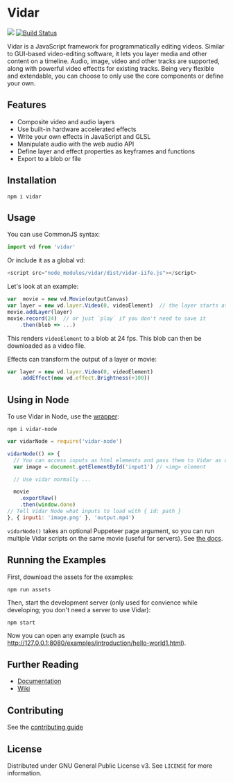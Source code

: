 # Vidar

[![](https://img.shields.io/npm/v/vidar)](https://www.npmjs.com/package/vidar)
[![Build Status](https://img.shields.io/endpoint.svg?url=https%3A%2F%2Factions-badge.atrox.dev%2Fclabe45%2Fvidar%2Fbadge&style=flat)](https://actions-badge.atrox.dev/clabe45/vidar/goto)

Vidar is a JavaScript framework for programmatically editing videos. Similar
to GUI-based video-editing software, it lets you layer media and other
content on a timeline. Audio, image, video and other tracks are supported,
along with powerful video effectts for existing tracks. Being very flexible
and extendable, you can choose to only use the core components or define your
own.

## Features

- Composite video and audio layers
- Use built-in hardware accelerated effects
- Write your own effects in JavaScript and GLSL
- Manipulate audio with the web audio API
- Define layer and effect properties as keyframes and functions
- Export to a blob or file

## Installation

```
npm i vidar
```

## Usage

You can use CommonJS syntax:
```js
import vd from 'vidar'
```

Or include it as a global vd:
```js
<script src="node_modules/vidar/dist/vidar-iife.js"></script>
```

Let's look at an example:
```js
var  movie = new vd.Movie(outputCanvas)
var layer = new vd.layer.Video(0, videoElement)  // the layer starts at 0s
movie.addLayer(layer)
movie.record(24)  // or just `play` if you don't need to save it
    .then(blob => ...)
```

This renders `videoElement` to a blob at 24 fps. This blob can then be
downloaded as a video file.

Effects can transform the output of a layer or movie:
```js
var layer = new vd.layer.Video(0, videoElement)
    .addEffect(new vd.effect.Brightness(+100))
```

## Using in Node

To use Vidar in Node, use the [wrapper](https://github.com/clabe45/vidar-node):
```
npm i vidar-node
```

```js
var vidarNode = require('vidar-node')

vidarNode(() => {
  // You can access inputs as html elements and pass them to Vidar as usual.
  var image = document.getElementById('input1') // <img> element

  // Use vidar normally ...

  movie
    .exportRaw()
    .then(window.done)
// Tell Vidar Node what inputs to load with { id: path }
}, { input1: 'image.png' }, 'output.mp4')
```

`vidarNode()` takes an optional Puppeteer page argument, so you can run
multiple Vidar scripts on the same movie (useful for servers). See [the
docs](https://github.com/clabe45/vidar-node#documentation).

## Running the Examples

First, download the assets for the examples:

```
npm run assets
```

Then, start the development server (only used for convience while developing;
you don't need a server to use Vidar):

```
npm start
```

Now you can open any example (such as
http://127.0.0.1:8080/examples/introduction/hello-world1.html).

## Further Reading

- [Documentation](https://clabe45.github.io/vidar/docs)
- [Wiki](https://github.com/clabe45/vidar/wiki)

## Contributing

See the [contributing guide](CONTRIBUTING.md)

## License

Distributed under GNU General Public License v3. See `LICENSE` for more
information.

